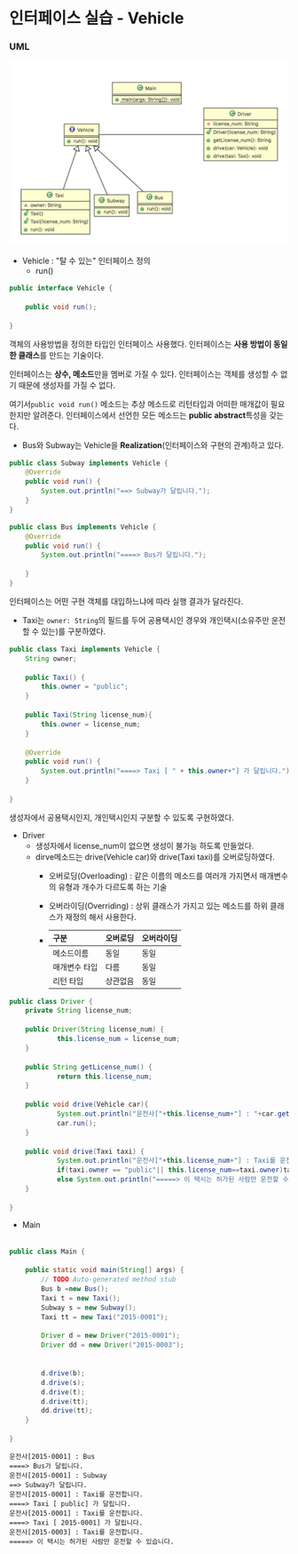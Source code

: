 # 인터페이스 실습 - Vehicle

### UML

![](./images/uml.png)

- Vehicle : "탈 수 있는" 인터페이스 정의
  - run()

```java
public interface Vehicle {

    public void run();

}
```

객체의 사용방법을 정의한 타입인 인터페이스 사용했다. 인터페이스는 **사용 방법이 동일한 클래스**를 만드는 기술이다.

인터페이스는 **상수, 메소드**만을 멤버로 가질 수 있다. 인터페이스는 객체를 생성할 수 없기 때문에 생성자를 가질 수 없다.

여기서`public void run()` 메소드는 추상 메소드로 리턴타입과 어떠한 매개값이 필요한지만 알려준다. 인터페이스에서 선언한 모든 메소드는 **public abstract**특성을 갖는다.



- Bus와 Subway는 Vehicle을 **Realization**(인터페이스와 구현의 관계)하고 있다.

```java
public class Subway implements Vehicle {
	@Override
    public void run() {
		System.out.println("==> Subway가 달립니다.");
	}
}
```

```java
public class Bus implements Vehicle {
	@Override
	public void run() {
		System.out.println("====> Bus가 달립니다.");
		
	}
}
```

인터페이스는 어떤 구현 객체를 대입하느냐에 따라 실행 결과가 달라진다.



- Taxi는 `owner: String`의 필드를 두어 공용택시인 경우와 개인택시(소유주만 운전할 수 있는)를 구분하였다.

```java
public class Taxi implements Vehicle {
	String owner;
	
	public Taxi() {
		this.owner = "public";
	}
	
	public Taxi(String license_num){
		this.owner = license_num;
	}
	
    @Override
	public void run() {
		System.out.println("====> Taxi [ " + this.owner+"] 가 달립니다.");
	}

}
```

생성자에서 공용택시인지, 개인택시인지 구분할 수 있도록 구현하였다.



- Driver 
  - 생성자에서 license_num이 없으면 생성이 불가능 하도록 만들었다.
  - dirve메소드는 drive(Vehicle car)와 drive(Taxi taxi)를 오버로딩하였다.
    - 오버로딩(Overloading) : 같은 이름의 메소드를 여러개 가지면서 매개변수의 유형과 개수가 다르도록 하는 기술

    - 오버라이딩(Overriding) : 상위 클래스가 가지고 있는 메소드를 하위 클래스가 재정의 해서 사용한다.

    - | 구분          | 오버로딩 | 오버라이딩 |
      | ------------- | -------- | ---------- |
      | 메소드이름    | 동일     | 동일       |
      | 매개변수 타입 | 다름     | 동일       |
      | 리턴 타입     | 상관없음 | 동일       |

```java
public class Driver {
    private String license_num;
    
    public Driver(String license_num) {
    		this.license_num = license_num;
    }

    public String getLicense_num() {
    		return this.license_num;
    }
    
    public void drive(Vehicle car){
    		System.out.println("운전사["+this.license_num+"] : "+car.getClass().getSimpleName());
    		car.run();
    }
    
    public void drive(Taxi taxi) {
	    	System.out.println("운전사["+this.license_num+"] : Taxi를 운전합니다. ");
	    	if(taxi.owner == "public"|| this.license_num==taxi.owner)taxi.run();
	    	else System.out.println("=====> 이 택시는 허가된 사람만 운전할 수 있습니다.");
	}

}
```

- Main

```java

public class Main {

	public static void main(String[] args) {
		// TODO Auto-generated method stub
		Bus b =new Bus();
		Taxi t = new Taxi();
		Subway s = new Subway();
		Taxi tt = new Taxi("2015-0001");
		
		Driver d = new Driver("2015-0001");
		Driver dd = new Driver("2015-0003");
		
		
		d.drive(b);
		d.drive(s);
		d.drive(t);		
		d.drive(tt);
		dd.drive(tt);
	}

}
```

```
운전사[2015-0001] : Bus
====> Bus가 달립니다.
운전사[2015-0001] : Subway
==> Subway가 달립니다.
운전사[2015-0001] : Taxi를 운전합니다. 
====> Taxi [ public] 가 달립니다.
운전사[2015-0001] : Taxi를 운전합니다. 
====> Taxi [ 2015-0001] 가 달립니다.
운전사[2015-0003] : Taxi를 운전합니다. 
=====> 이 택시는 허가된 사람만 운전할 수 있습니다.
```
